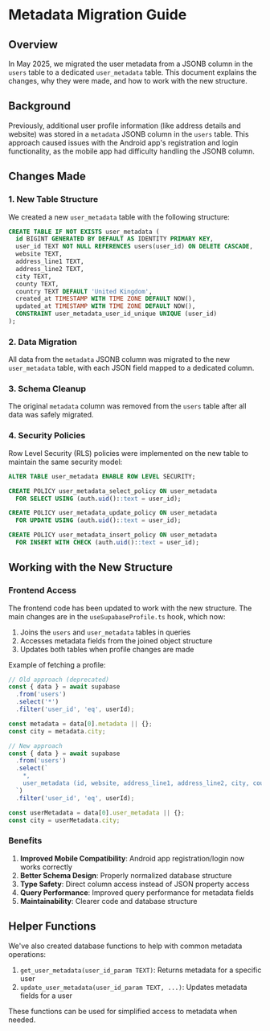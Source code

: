 # Metadata Migration Guide

## Overview

In May 2025, we migrated the user metadata from a JSONB column in the `users` table to a dedicated `user_metadata` table. This document explains the changes, why they were made, and how to work with the new structure.

## Background

Previously, additional user profile information (like address details and website) was stored in a `metadata` JSONB column in the `users` table. This approach caused issues with the Android app's registration and login functionality, as the mobile app had difficulty handling the JSONB column.

## Changes Made

### 1. New Table Structure

We created a new `user_metadata` table with the following structure:

```sql
CREATE TABLE IF NOT EXISTS user_metadata (
  id BIGINT GENERATED BY DEFAULT AS IDENTITY PRIMARY KEY,
  user_id TEXT NOT NULL REFERENCES users(user_id) ON DELETE CASCADE,
  website TEXT,
  address_line1 TEXT,
  address_line2 TEXT,
  city TEXT,
  county TEXT,
  country TEXT DEFAULT 'United Kingdom',
  created_at TIMESTAMP WITH TIME ZONE DEFAULT NOW(),
  updated_at TIMESTAMP WITH TIME ZONE DEFAULT NOW(),
  CONSTRAINT user_metadata_user_id_unique UNIQUE (user_id)
);
```

### 2. Data Migration

All data from the `metadata` JSONB column was migrated to the new `user_metadata` table, with each JSON field mapped to a dedicated column.

### 3. Schema Cleanup

The original `metadata` column was removed from the `users` table after all data was safely migrated.

### 4. Security Policies

Row Level Security (RLS) policies were implemented on the new table to maintain the same security model:

```sql
ALTER TABLE user_metadata ENABLE ROW LEVEL SECURITY;

CREATE POLICY user_metadata_select_policy ON user_metadata 
  FOR SELECT USING (auth.uid()::text = user_id);

CREATE POLICY user_metadata_update_policy ON user_metadata
  FOR UPDATE USING (auth.uid()::text = user_id);

CREATE POLICY user_metadata_insert_policy ON user_metadata
  FOR INSERT WITH CHECK (auth.uid()::text = user_id);
```

## Working with the New Structure

### Frontend Access

The frontend code has been updated to work with the new structure. The main changes are in the `useSupabaseProfile.ts` hook, which now:

1. Joins the `users` and `user_metadata` tables in queries
2. Accesses metadata fields from the joined object structure
3. Updates both tables when profile changes are made

Example of fetching a profile:

```typescript
// Old approach (deprecated)
const { data } = await supabase
  .from('users')
  .select('*')
  .filter('user_id', 'eq', userId);

const metadata = data[0].metadata || {};
const city = metadata.city;

// New approach
const { data } = await supabase
  .from('users')
  .select(`
    *,
    user_metadata (id, website, address_line1, address_line2, city, county, country)
  `)
  .filter('user_id', 'eq', userId);

const userMetadata = data[0].user_metadata || {};
const city = userMetadata.city;
```

### Benefits

1. **Improved Mobile Compatibility**: Android app registration/login now works correctly
2. **Better Schema Design**: Properly normalized database structure
3. **Type Safety**: Direct column access instead of JSON property access
4. **Query Performance**: Improved query performance for metadata fields
5. **Maintainability**: Clearer code and database structure

## Helper Functions

We've also created database functions to help with common metadata operations:

1. `get_user_metadata(user_id_param TEXT)`: Returns metadata for a specific user
2. `update_user_metadata(user_id_param TEXT, ...)`: Updates metadata fields for a user

These functions can be used for simplified access to metadata when needed.

